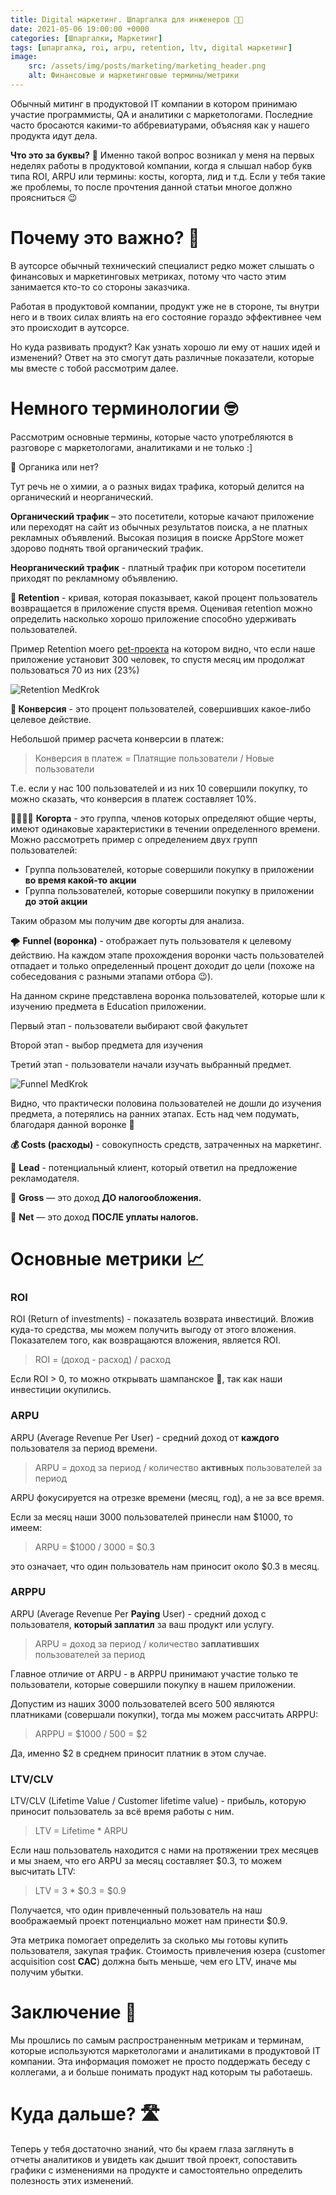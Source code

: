 ```yaml
---
title: Digital маркетинг. Шпаргалка для инженеров 🧑‍💻
date: 2021-05-06 19:00:00 +0000
categories: [Шпаргалки, Маркетинг]
tags: [шпаргалка, roi, arpu, retention, ltv, digital маркетинг]
image:
    src: /assets/img/posts/marketing/marketing_header.png
    alt: Финансовые и маркетинговые термины/метрики
---
```

Обычный митинг в продуктовой IT компании в котором принимаю участие программисты, QA и аналитики с маркетологами. Последние часто бросаются какими-то аббревиатурами, объясняя как у нашего продукта идут дела.

**Что это за буквы?** 🤨 Именно такой вопрос возникал у меня на первых неделях работы в продуктовой компании, когда я слышал набор букв типа ROI, ARPU или термины: косты, когорта, лид и т.д. Если у тебя такие же проблемы, то после прочтения данной статьи многое должно проясниться 😉

# Почему это важно? 🤔

В аутсорсе обычный технический специалист редко может слышать о финансовых и маркетинговых метриках, потому что часто этим занимается кто-то со стороны заказчика.

Работая в продуктовой компании, продукт уже не в стороне, ты внутри него и в твоих силах влиять на его состояние гораздо эффективнее чем это происходит в аутсорсе. 

Но куда развивать продукт? Как узнать хорошо ли ему от наших идей и изменений? Ответ на это смогут дать различные показатели, которые мы вместе с тобой рассмотрим далее.

# Немного терминологии 🤓

Рассмотрим основные термины, которые часто употребляются в разговоре с маркетологами, аналитиками и не только :]

🌱 Органика или нет?

Тут речь не о химии, а о разных видах трафика, который делится на органический и неорганический.

**Органический трафик** – это посетители, которые качают приложение или переходят на сайт из обычных результатов поиска, а не платных рекламных объявлений. Высокая позиция в поиске AppStore может здорово поднять твой органический трафик.

**Неорганический трафик** - платный трафик при котором посетители приходят по рекламному объявлению.

**🧲 Retention** - кривая, которая показывает, какой процент пользователь возвращается в приложение спустя время. Оценивая retention можно определить насколько хорошо приложение способно удерживать пользователей.

Пример Retention моего [pet-проекта](https://apps.apple.com/ua/app/medkrok/id1515141600) на котором видно, что если наше приложение установит 300 человек, то спустя месяц им продолжат пользоваться 70 из них (23%)

![Retention MedKrok](/assets/img/posts/marketing/retention.png)

**🎯 Конверсия** - это процент пользователей, совершивших какое-либо целевое действие.

Небольшой пример расчета конверсии в платеж:

> Конверсия в платеж = Платящие пользователи / Новые пользователи

Т.е. если у нас 100 пользователей и из них 10 совершили покупку, то можно сказать, что конверсия в платеж составляет 10%.

👨‍👩‍👧‍👦 **Когорта** - это группа, членов которых определяют общие черты, имеют одинаковые характеристики в течении определенного времени. Можно рассмотреть пример с определением двух групп пользователей:

- Группа пользователей, которые совершили покупку в приложении **во время какой-то акции**
- Группа пользователей, которые совершили покупку в приложении **до этой акции**

Таким образом мы получим две когорты для анализа.

🌪 **Funnel (воронка)** - отображает путь пользователя к целевому действию. На каждом этапе прохождения воронки часть пользователей отпадает и только определенный процент доходит до цели (похоже на собеседования с разными этапами отбора 😉).

На данном скрине представлена воронка пользователей, которые шли к изучению предмета в Education приложении. 

Первый этап - пользователи выбирают свой факультет

Второй этап - выбор предмета для изучения

Третий этап - пользователи начали изучать выбранный предмет.

![Funnel MedKrok](/assets/img/posts/marketing/funnel.png)

Видно, что практически половина пользователей не дошли до изучения предмета, а потерялись на ранних этапах. Есть над чем подумать, благодаря данной воронке 🤔

**💰 Costs (расходы)** - совокупность средств, затраченных на маркетинг.

🤑 **Lead** - потенциальный клиент, который ответил на предложение рекламодателя.

🧳 **Gross** — это доход **ДО налогообложения.**

👛 **Net** — это доход **ПОСЛЕ уплаты налогов.**

# Основные метрики 📈

### ROI

ROI (Return of investments) - показатель возврата инвестиций. Вложив куда-то средства, мы можем получить выгоду от этого вложения. Показателем того, как возвращаются вложения, является ROI.

> ROI = (доход - расход) / расход

Если ROI > 0, то можно открывать шампанское 🍾, так как наши инвестиции окупились.

### ARPU

ARPU (Average Revenue Per User) - средний доход от **каждого** пользователя за период времени.

> ARPU = доход за период / количество **активных** пользователей за период

ARPU фокусируется на отрезке времени (месяц, год), а не за все время.

Если за месяц наши 3000 пользователей принесли нам $1000, то имеем:

> ARPU = $1000 / 3000 = $0.3

это означает, что один пользователь нам приносит около $0.3 в месяц.

### ARPPU

ARPU (Average Revenue Per **Paying** User) - средний доход с пользователя, **который заплатил** за ваш продукт или услугу.

> ARPU = доход за период / количество **заплативших** пользователей за период

Главное отличие от ARPU - в ARPPU принимают участие только те пользователи, которые совершили покупку в нашем приложении.

Допустим из наших 3000 пользователей всего 500 являются платниками (совершали покупки), тогда мы можем рассчитать ARPPU:

> ARPPU = $1000 / 500 = $2

Да, именно $2 в среднем приносит платник в этом случае.

### LTV/CLV

LTV/CLV (Lifetime Value / Customer lifetime value) - прибыль, которую приносит пользователь за всё время работы с ним.

> LTV = Lifetime * ARPU

Если наш пользователь находится с нами на протяжении трех месяцев и мы знаем, что его ARPU за месяц составляет $0.3, то можем высчитать LTV:

> LTV = 3 * $0.3 = $0.9

Получается, что один привлеченный пользователь на наш воображаемый проект потенциально может нам принести $0.9. 

Эта метрика помогает определить за сколько мы готовы купить пользователя, закупая трафик. Стоимость привлечения юзера (customer acquisition cost **CAC**) должна быть меньше, чем его LTV, иначе мы получим убытки.

# Заключение 🔑

Мы прошлись по самым распространенным метрикам и терминам, которые используются маркетологами и аналитиками в продуктовой IT компании. Эта информация поможет не просто поддержать беседу с коллегами, а и больше понимать продукт над которым ты работаешь.

# Куда дальше? 🛣

Теперь у тебя достаточно знаний, что бы краем глаза заглянуть в отчеты аналитиков и увидеть как дышит твой проект, сопоставить графики с изменениями на продукте и самостоятельно определить полезность этих изменений.
